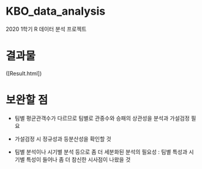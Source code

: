 # KBO_data_analysis
2020 1학기 R 데이터 분석 프로젝트

# 결과물

([Result.html])

# 보완할 점

- 팀별 평균관객수가 다르므로 팀별로 관중수와 승패의 상관성을 분석과 가설검정 필요

- 가설검정 시 정규성과 등분산성을 확인할 것

- 팀별 분석이나 시기별 분석 등으로 좀 더 세분화된 분석의 필요성 : 팀별 특성과 시기별 특성이 들어나 좀 더 참신한 시사점이 나왔을 것
